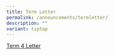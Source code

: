 ```yaml
---
title: Term Letter
permalink: /announcements/termletter/
description: ""
variant: tiptap
---
```

<p><a href="/files/Term Letters/2025/2025_Term_4_Letter.pdf" rel="noopener nofollow" target="_blank">Term 4 Letter</a>
</p>